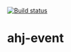 [![Build status](https://ci.appveyor.com/api/projects/status/xxmxnfr4mibwbsem?svg=true)](https://ci.appveyor.com/project/Svetlana-Kutyeva1974/ahj-event)



# ahj-event
